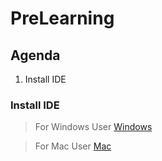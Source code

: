 # PreLearning

## Agenda
  1. Install IDE

### Install IDE

> For Windows User
[Windows](https://mergedoc.osdn.jp/pleiades-redirect/2019/pleiades_java-win-64bit_jre.zip.html?v=20191225)

> For Mac User
[Mac](https://mergedoc.osdn.jp/pleiades-redirect/2019/pleiades_java-mac_jre.zip.html?v=20191225)